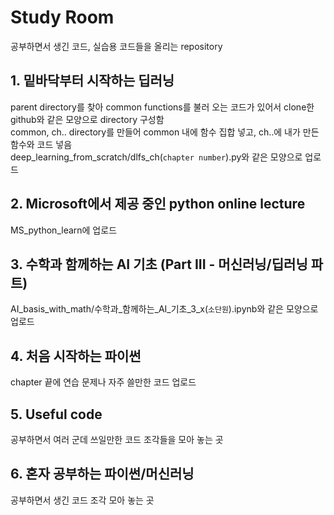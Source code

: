 # Study Room

공부하면서 생긴 코드, 실습용 코드들을 올리는 repository

## 1. 밑바닥부터 시작하는 딥러닝

parent directory를 찾아 common functions를 불러 오는 코드가 있어서 clone한 github와 같은 모양으로 directory 구성함  
common, ch.. directory를 만들어 common 내에 함수 집합 넣고, ch..에 내가 만든 함수와 코드 넣음  
deep_learning_from_scratch/dlfs_ch(`chapter number`).py와 같은 모양으로 업로드

## 2. Microsoft에서 제공 중인 python online lecture

MS_python_learn에 업로드

## 3. 수학과 함께하는 AI 기초 (Part III - 머신러닝/딥러닝 파트)

AI_basis_with_math/수학과_함께하는_AI_기초_3_x(`소단원`).ipynb와 같은 모양으로 업로드

## 4. 처음 시작하는 파이썬

chapter 끝에 연습 문제나 자주 쓸만한 코드 업로드

## 5. Useful code

공부하면서 여러 군데 쓰일만한 코드 조각들을 모아 놓는 곳  

## 6. 혼자 공부하는 파이썬/머신러닝

공부하면서 생긴 코드 조각 모아 놓는 곳
